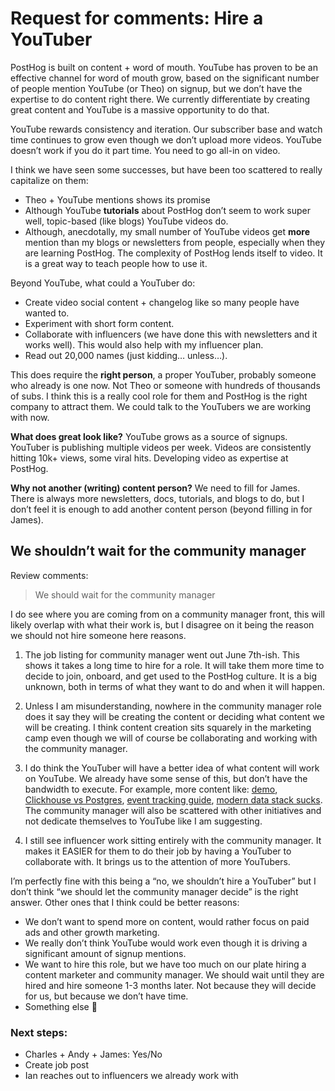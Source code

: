 # Request for comments: Hire a YouTuber

PostHog is built on content + word of mouth. YouTube has proven to be an effective channel for word of mouth grow, based on the significant number of people mention YouTube (or Theo) on signup, but we don’t have the expertise to do content right there. We currently differentiate by creating great content and YouTube is a massive opportunity to do that.

YouTube rewards consistency and iteration. Our subscriber base and watch time continues to grow even though we don’t upload more videos. YouTube doesn’t work if you do it part time. You need to go all-in on video. 

I think we have seen some successes, but have been too scattered to really capitalize on them:

- Theo + YouTube mentions shows its promise
- Although YouTube **tutorials** about PostHog don’t seem to work super well, topic-based (like blogs) YouTube videos do.
- Although, anecdotally, my small number of YouTube videos get **more** mention than my blogs or newsletters from people, especially when they are learning PostHog. The complexity of PostHog lends itself to video. It is a great way to teach people how to use it.

Beyond YouTube, what could a YouTuber do:

- Create video social content + changelog like so many people have wanted to.
- Experiment with short form content.
- Collaborate with influencers (we have done this with newsletters and it works well). This would also help with my influencer plan.
- Read out 20,000 names (just kidding… unless…).

This does require the **right person**, a proper YouTuber, probably someone who already is one now. Not Theo or someone with hundreds of thousands of subs. I think this is a really cool role for them and PostHog is the right company to attract them. We could talk to the YouTubers we are working with now. 

**What does great look like?** YouTube grows as a source of signups. YouTuber is publishing multiple videos per week. Videos are consistently hitting 10k+ views, some viral hits. Developing video as expertise at PostHog.

**Why not another (writing) content person?** We need to fill for James. There is always more newsletters, docs, tutorials, and blogs to do, but I don’t feel it is enough to add another content person (beyond filling in for James).

## We shouldn’t wait for the community manager

Review comments:

> We should wait for the community manager

I do see where you are coming from on a community manager front, this will likely overlap with what their work is, but I disagree on it being the reason we should not hire someone here reasons.

1. The job listing for community manager went out June 7th-ish. This shows it takes a long time to hire for a role. It will take them more time to decide to join, onboard, and get used to the PostHog culture. It is a big unknown, both in terms of what they want to do and when it will happen. 

2. Unless I am misunderstanding, nowhere in the community manager role does it say they will be creating the content or deciding what content we will be creating. I think content creation sits squarely in the marketing camp even though we will of course be collaborating and working with the community manager.

3. I do think the YouTuber will have a better idea of what content will work on YouTube. We already have some sense of this, but don’t have the bandwidth to execute. For example, more content like: [demo](https://www.youtube.com/watch?v=2jQco8hEvTI), [Clickhouse vs Postgres](https://www.youtube.com/watch?v=iLXXoDaFoxs), [event tracking guide](https://www.youtube.com/watch?v=LIJ_TuyMq74), [modern data stack sucks](https://www.youtube.com/watch?v=2N2cvCmv4us). The community manager will also be scattered with other initiatives and not dedicate themselves to YouTube like I am suggesting. 

4. I still see influencer work sitting entirely with the community manager. It makes it EASIER for them to do their job by having a YouTuber to collaborate with. It brings us to the attention of more YouTubers. 

I’m perfectly fine with this being a “no, we shouldn’t hire a YouTuber” but I don’t think “we should let the community manager decide” is the right answer. Other ones that I think could be better reasons:

- We don’t want to spend more on content, would rather focus on paid ads and other growth marketing.
- We really don’t think YouTube would work even though it is driving a significant amount of signup mentions.
- We want to hire this role, but we have too much on our plate hiring a content marketer and community manager. We should wait until they are hired and hire someone 1-3 months later. Not because they will decide for us, but because we don’t have time.
- Something else 🤷

### Next steps:

- Charles + Andy + James: Yes/No
- Create job post
- Ian reaches out to influencers we already work with
